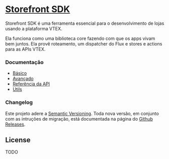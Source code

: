 # [Storefront SDK](http://vtex-apps.github.io/storefront-sdk)

Storefront SDK é uma ferramenta essencial para o desenvolvimento de lojas usando a plataforma VTEX.

Ela funciona como uma biblioteca core fazendo com que os apps vivam bem juntos. Ela provê roteamento, um dispatcher do Flux e stores e actions para as APIs VTEX.

### Documentação

- [Básico](/basico/README.md)
- [Avançado](/avancado/README.md)
- [Referência da API](/api/README.md)
- [Utils](/utils/README.md)

### Changelog

Este projeto adere a [Semantic Versioning](http://semver.org/). Toda nova versão, em conjunto com as intruções de migração, está documentada na página do [Github Releases](https://github.com/vtex-apps/storefront-sdk/releases).

## License

TODO

